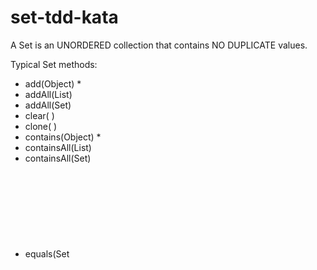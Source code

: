 # set-tdd-kata

A Set is an UNORDERED collection that contains NO DUPLICATE values.

Typical Set methods:
* add(Object) *
* addAll(List<Object>)
* addAll(Set<Object>)
* clear( )
* clone( )
* contains(Object) *
* containsAll(List<Object>)
* containsAll(Set<Object>)
* equals(Set<Object>)
* hashCode( )
* isEmpty ( ) *
* remove(Object)
* removeAll(List<Object>)
* removeAll(Set<Object>)
* retainAll(List<Object>)
* retainAll(Set)
* Size(  ) *

<br/>
TDD Katas are exercises used for practicing Test Driven Development which follows the
"[Red, green, refactor](http://www.santeon.com/insight-blog/video-and-article/33-insight-blog/video-and-article/229-test-driven-development-red-green-refactor)"
mantra.


Other things to practice while doing your TDD Katas:

IDE Keyboard Short Cuts:

Intellij Keymap ([Windows](https://resources.jetbrains.com/assets/products/intellij-idea/IntelliJIDEA_ReferenceCard.pdf), [MAC](https://resources.jetbrains.com/assets/products/intellij-idea/IntelliJIDEA_ReferenceCard_mac.pdf))

Eclipse Keymap ([Windows](http://eclipse-tools.sourceforge.net/Keyboard_shortcuts_(3.0).pdf), [MAC](https://www.cheatography.com/ankushagarwal11/cheat-sheets/eclipse-mac-os-x/))
